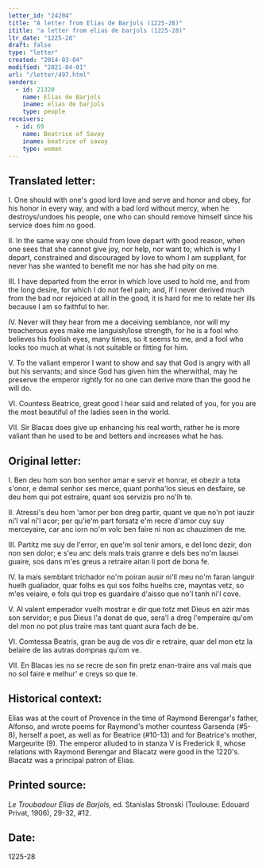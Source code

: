 ```yaml
---
letter_id: "24204"
title: "A letter from Elias de Barjols (1225-28)"
ititle: "a letter from elias de barjols (1225-28)"
ltr_date: "1225-28"
draft: false
type: "letter"
created: "2014-03-04"
modified: "2021-04-01"
url: "/letter/497.html"
senders:
  - id: 21320
    name: Elias de Barjols
    iname: elias de barjols
    type: people
receivers:
  - id: 69
    name: Beatrice of Savoy
    iname: beatrice of savoy
    type: woman
---
```

<h2> Translated letter:</h2>I.  One should with one's good lord
love and serve
and honor and obey,
for his honor in every way,
and with a bad lord without mercy,
when he destroys/undoes his people,
one who can should remove himself
since his service does him no good.

II.  In the same way one should from love
depart with good reason,
when one sees that she cannot give joy,
nor help, nor want to;
which is why I depart, constrained and discouraged
by love to whom I am suppliant,
for never has she wanted to benefit me
nor has she had pity on me.

III.  I have departed from the error
in which love used to hold me,
and from the long desire,
for which I do not feel pain;
and, if I never derived much from the bad
nor rejoiced at all in the good,
it is hard for me to relate her ills
because I am so faithful to her.

IV.  Never will they hear from me
a deceiving semblance,
nor will my treacherous eyes
make me languish/lose strength,
for he is a fool who believes his foolish eyes,
many times, so it seems to me,
and a fool who looks too much
at what is not suitable or fitting for him.

V.  To the valiant emperor
I want to show and say
that God is angry with all
but his servants;
and since God has given him the wherwithal,
may he preserve the emperor rightly
for no one can derive more
than the good he will do.

VI.  Countess Beatrice, great good
I hear said and related of you,
for you are the most beautiful
of the ladies seen in the world.

VII.  Sir Blacas does give up
enhancing his real worth,
rather he is more valiant than he used to be
and betters and increases what he has.
<h2 class="mt-4"> Original letter:</h2>I.  Ben deu hom son bon senhor
amar e servir
et honrar, et obezir
a tota s'onor,
e demal senhor ses merce,
quant ponha'los sieus en desfaire,
se deu hom qui pot estraire,
quant sos servizis pro no'lh te.

II.  Atressi's deu hom 'amor
per bon dreg partir,
quant ve que no'n pot iauzir
ni'l val ni'l acor;
per qu'ie'm part forsatz e'm recre
d'amor cuy suy merceyaire,
car anc iorn no'm volc ben faire
ni non ac chauzimen de me.

III.  Partitz me suy de l'error,
en que'm sol tenir
amors, e del lonc dezir,
don non sen dolor;
e s'eu anc dels mals trais granre
e dels bes no'm lausei guaire,
sos dans m'es greus a retraire
aitan li port de bona fe.

IV.  Ia mais semblant trichador
no'm poiran ausir
ni'll meu no'm faran languir
huelh gualiador,
quar folhs es qui sos folhs huelhs cre,
mayntas vetz, so m'es veiaire,
e fols qui trop es guardaire
d'aisso que no'l tanh ni'l cove.

V.  Al valent emperador
vuelh mostrar e dir
que totz met Dieus en azir
mas son servidor;
e pus Dieus l'a donat de que,
sera'l a dreg l'emperaire
qu'om del mon no pot plus traire
mas tant quant aura fach de be.

VI.  Comtessa Beatris, gran be
aug de vos dir e retraire,
quar del mon etz la belaire
de las autras dompnas qu'om ve.

VII.  En Blacas ies no se recre
de son fin pretz enan-traire
ans val mais que no sol faire
e melhur' e creys so que te.
<h2 class="mt-4"> Historical context:</h2>Elias was at the court of Provence in the time of Raymond Berengar's father, Alfonso, and wrote poems for Raymond's mother countess Garsenda (#5-8), herself a poet, as well as for Beatrice (#10-13) and for Beatrice's mother, Margeurite (9).  The emperor alluded to in stanza V is Frederick II, whose relations with Raymond Berengar and Blacatz were good in the 1220's.  Blacatz was a principal patron of Elias.
<h2 class="mt-4"> Printed source:</h2><p><em>Le Troubadour Elias de Barjols,</em> ed. Stanislas Stronski (Toulouse: Edouard Privat, 1906), 29-32, #12.</p><h2 class="mt-4"> Date:</h2>1225-28